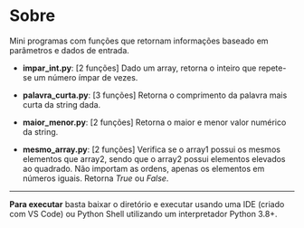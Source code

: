 # Sobre

Mini programas com funções que retornam informações baseado em parâmetros e dados de entrada.

- **impar_int.py**: [2 funções] Dado um array, retorna o inteiro que repete-se um número ímpar de vezes.

- **palavra_curta.py**: [3 funções] Retorna o comprimento da palavra mais curta da string dada.

- **maior_menor.py**: [2 funções] Retorna o maior e menor valor numérico da string.

- **mesmo_array.py**: [2 funções] Verifica se o array1 possui os mesmos elementos que array2, sendo que o array2 possui elementos elevados ao quadrado. Não importam as ordens, apenas os elementos em números iguais. Retorna _True_ ou _False_.

---

**Para executar** basta baixar o diretório e executar usando uma IDE (criado com VS Code) ou Python Shell utilizando um interpretador Python 3.8+.
